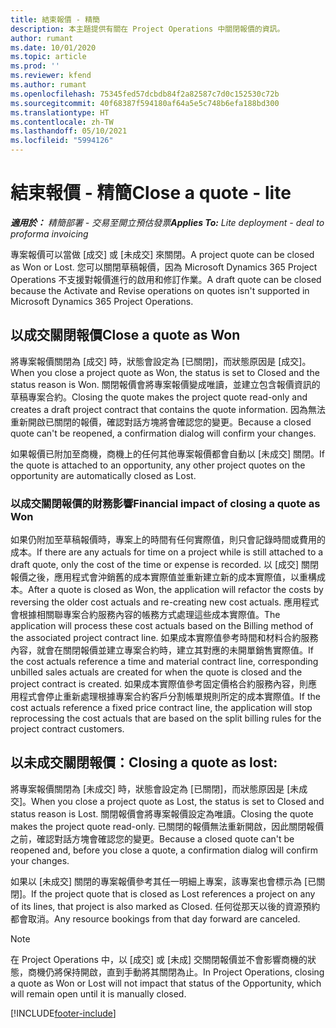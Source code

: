 ```yaml
---
title: 結束報價 - 精簡
description: 本主題提供有關在 Project Operations 中關閉報價的資訊。
author: rumant
ms.date: 10/01/2020
ms.topic: article
ms.prod: ''
ms.reviewer: kfend
ms.author: rumant
ms.openlocfilehash: 75345fed57dcbdb84f2a82587c7d0c152530c72b
ms.sourcegitcommit: 40f68387f594180af64a5e5c748b6efa188bd300
ms.translationtype: HT
ms.contentlocale: zh-TW
ms.lasthandoff: 05/10/2021
ms.locfileid: "5994126"
---
```

# <a name="close-a-quote---lite"></a><span data-ttu-id="33212-103">結束報價 - 精簡</span><span class="sxs-lookup"><span data-stu-id="33212-103">Close a quote - lite</span></span>

<span data-ttu-id="33212-104">_**適用於：** 精簡部署 - 交易至開立預估發票_</span><span class="sxs-lookup"><span data-stu-id="33212-104">_**Applies To:** Lite deployment - deal to proforma invoicing_</span></span>

<span data-ttu-id="33212-105">專案報價可以當做 [成交] 或 [未成交] 來關閉。</span><span class="sxs-lookup"><span data-stu-id="33212-105">A project quote can be closed as Won or Lost.</span></span> <span data-ttu-id="33212-106">您可以關閉草稿報價，因為 Microsoft Dynamics 365 Project Operations 不支援對報價進行的啟用和修訂作業。</span><span class="sxs-lookup"><span data-stu-id="33212-106">A draft quote can be closed because the Activate and Revise operations on quotes isn't supported in Microsoft Dynamics 365 Project Operations.</span></span>

## <a name="close-a-quote-as-won"></a><span data-ttu-id="33212-107">以成交關閉報價</span><span class="sxs-lookup"><span data-stu-id="33212-107">Close a quote as Won</span></span>

<span data-ttu-id="33212-108">將專案報價關閉為 [成交] 時，狀態會設定為 [已關閉]，而狀態原因是 [成交]。</span><span class="sxs-lookup"><span data-stu-id="33212-108">When you close a project quote as Won, the status is set to Closed and the status reason is Won.</span></span> <span data-ttu-id="33212-109">關閉報價會將專案報價變成唯讀，並建立包含報價資訊的草稿專案合約。</span><span class="sxs-lookup"><span data-stu-id="33212-109">Closing the quote makes the project quote read-only and creates a draft project contract that contains the quote information.</span></span> <span data-ttu-id="33212-110">因為無法重新開啟已關閉的報價，確認對話方塊將會確認您的變更。</span><span class="sxs-lookup"><span data-stu-id="33212-110">Because a closed quote can't be reopened, a confirmation dialog will confirm your changes.</span></span>

<span data-ttu-id="33212-111">如果報價已附加至商機，商機上的任何其他專案報價都會自動以 [未成交] 關閉。</span><span class="sxs-lookup"><span data-stu-id="33212-111">If the quote is attached to an opportunity, any other project quotes on the opportunity are automatically closed as Lost.</span></span>

### <a name="financial-impact-of-closing-a-quote-as-won"></a><span data-ttu-id="33212-112">以成交關閉報價的財務影響</span><span class="sxs-lookup"><span data-stu-id="33212-112">Financial impact of closing a quote as Won</span></span>

<span data-ttu-id="33212-113">如果仍附加至草稿報價時，專案上的時間有任何實際值，則只會記錄時間或費用的成本。</span><span class="sxs-lookup"><span data-stu-id="33212-113">If there are any actuals for time on a project while is still attached to a draft quote, only the cost of the time or expense is recorded.</span></span> <span data-ttu-id="33212-114">以 [成交] 關閉報價之後，應用程式會沖銷舊的成本實際值並重新建立新的成本實際值，以重構成本。</span><span class="sxs-lookup"><span data-stu-id="33212-114">After a quote is closed as Won, the application will refactor the costs by reversing the older cost actuals and re-creating new cost actuals.</span></span> <span data-ttu-id="33212-115">應用程式會根據相關聯專案合約服務內容的帳務方式處理這些成本實際值。</span><span class="sxs-lookup"><span data-stu-id="33212-115">The application will process these cost actuals based on the Billing method of the associated project contract line.</span></span> <span data-ttu-id="33212-116">如果成本實際值參考時間和材料合約服務內容，就會在關閉報價並建立專案合約時，建立其對應的未開單銷售實際值。</span><span class="sxs-lookup"><span data-stu-id="33212-116">If the cost actuals reference a time and material contract line, corresponding unbilled sales actuals are created for when the quote is closed and the project contract is created.</span></span> <span data-ttu-id="33212-117">如果成本實際值參考固定價格合約服務內容，則應用程式會停止重新處理根據專案合約客戶分割帳單規則所定的成本實際值。</span><span class="sxs-lookup"><span data-stu-id="33212-117">If the cost actuals reference a fixed price contract line, the application will stop reprocessing the cost actuals that are based on the split billing rules for the project contract customers.</span></span>

## <a name="closing-a-quote-as-lost"></a><span data-ttu-id="33212-118">以未成交關閉報價：</span><span class="sxs-lookup"><span data-stu-id="33212-118">Closing a quote as lost:</span></span>

<span data-ttu-id="33212-119">將專案報價關閉為 [未成交] 時，狀態會設定為 [已關閉]，而狀態原因是 [未成交]。</span><span class="sxs-lookup"><span data-stu-id="33212-119">When you close a project quote as Lost, the status is set to Closed and status reason is Lost.</span></span> <span data-ttu-id="33212-120">關閉報價會將專案報價設定為唯讀。</span><span class="sxs-lookup"><span data-stu-id="33212-120">Closing the quote makes the project quote read-only.</span></span> <span data-ttu-id="33212-121">已關閉的報價無法重新開啟，因此關閉報價之前，確認對話方塊會確認您的變更。</span><span class="sxs-lookup"><span data-stu-id="33212-121">Because a closed quote can't be reopened and, before you close a quote, a confirmation dialog will confirm your changes.</span></span>

<span data-ttu-id="33212-122">如果以 [未成交] 關閉的專案報價參考其任一明細上專案，該專案也會標示為 [已關閉]。</span><span class="sxs-lookup"><span data-stu-id="33212-122">If the project quote that is closed as Lost references a project on any of its lines, that project is also marked as Closed.</span></span> <span data-ttu-id="33212-123">任何從那天以後的資源預約都會取消。</span><span class="sxs-lookup"><span data-stu-id="33212-123">Any resource bookings from that day forward are canceled.</span></span>

> [!NOTE]
> <span data-ttu-id="33212-124">在 Project Operations 中，以 [成交] 或 [未成] 交關閉報價並不會影響商機的狀態，商機仍將保持開啟，直到手動將其關閉為止。</span><span class="sxs-lookup"><span data-stu-id="33212-124">In Project Operations, closing a quote as Won or Lost will not impact that status of the Opportunity, which will remain open until it is manually closed.</span></span>


[!INCLUDE[footer-include](../../includes/footer-banner.md)]